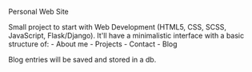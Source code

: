 Personal Web Site

Small project to start with Web Development (HTML5, CSS, SCSS, JavaScript, Flask/Django).
It'll have a minimalistic interface with a basic structure of:
    - About me
    - Projects
    - Contact
    - Blog

Blog entries will be saved and stored in a db.